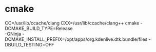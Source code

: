 # cmake

  CC=/usr/lib/ccache/clang CXX=/usr/lib/ccache/clang++ cmake -DCMAKE_BUILD_TYPE=Release \
-GNinja -DCMAKE_INSTALL_PREFIX=/opt/apps/org.kdenlive.dtk.bundle/files -DBUILD_TESTING=OFF
